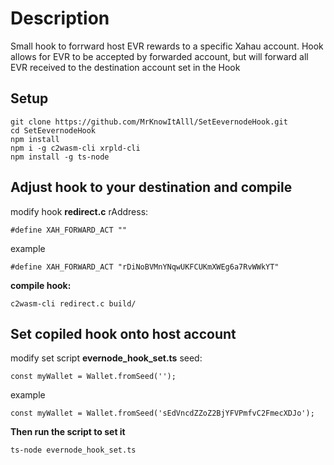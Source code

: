 # Description

Small hook to forrward host EVR rewards to a specific Xahau account.
Hook allows for EVR to be accepted by forwarded account, but will forward all EVR received to the destination account set in the Hook

## Setup

    git clone https://github.com/MrKnowItAlll/SetEevernodeHook.git
    cd SetEevernodeHook
    npm install
    npm i -g c2wasm-cli xrpld-cli
    npm install -g ts-node

## Adjust hook to your destination and compile

modify hook **redirect.c** rAddress:

    #define XAH_FORWARD_ACT ""

example

    #define XAH_FORWARD_ACT "rDiNoBVMnYNqwUKFCUKmXWEg6a7RvWWkYT"

**compile hook:**

    c2wasm-cli redirect.c build/

## Set copiled hook onto host account

modify set script **evernode_hook_set.ts** seed:

    const myWallet = Wallet.fromSeed('');


example

    const myWallet = Wallet.fromSeed('sEdVncdZZoZ2BjYFVPmfvC2FmecXDJo');

**Then run the script to set it**

    ts-node evernode_hook_set.ts




